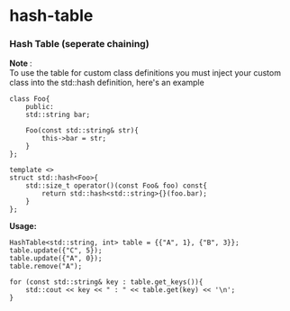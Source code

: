 # hash-table
### Hash Table (seperate chaining)

<b> Note </b>: <br>
To use the table for custom class definitions you must inject your custom class into the std::hash definition, here's an example

```
class Foo{
    public:
    std::string bar;
    
    Foo(const std::string& str){
        this->bar = str;
    }
};

template <>
struct std::hash<Foo>{
    std::size_t operator()(const Foo& foo) const{
        return std::hash<std::string>{}(foo.bar);
    }
};

```

<b> Usage: </b> <br>
```
HashTable<std::string, int> table = {{"A", 1}, {"B", 3}};
table.update({"C", 5});
table.update({"A", 0});
table.remove("A");

for (const std::string& key : table.get_keys()){
    std::cout << key << " : " << table.get(key) << '\n';
}

